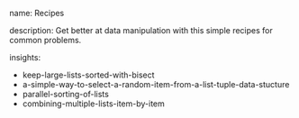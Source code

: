 name: Recipes

description: Get better at data manipulation with this simple recipes for common problems.

insights:

- keep-large-lists-sorted-with-bisect
- a-simple-way-to-select-a-random-item-from-a-list-tuple-data-stucture
- parallel-sorting-of-lists
- combining-multiple-lists-item-by-item

